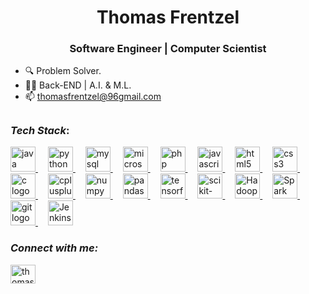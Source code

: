 <h1 align="center">Thomas Frentzel
<h3 align="center">Software Engineer | Computer Scientist</h3>


- 🔍 Problem Solver.
- 🧑‍💻 Back-END | A.I. & M.L.
- 📫 thomasfrentzel@96gmail.com

##

### _Tech Stack_:

<div align="left">
  <a href="https://www.java.com/" target="_blank">
    <img src="https://cdn.jsdelivr.net/gh/devicons/devicon/icons/java/java-original.svg" height="40" alt="java logo" />
  </a>
  <img width="12" />
  <a href="https://www.python.org/" target="_blank">
  <img src="https://cdn.jsdelivr.net/gh/devicons/devicon/icons/python/python-original.svg" height="40" alt="python logo"  />
  </a>
  <img width="12" />
  <a href="https://www.mysql.com/" target="_blank">
    <img src="https://skillicons.dev/icons?i=mysql" height="40" alt="mysql logo" />
  </a>
  <img width="12" />
  <a href="https://www.microsoft.com/en-us/sql-server" target="_blank">
    <img src="https://cdn.jsdelivr.net/gh/devicons/devicon@latest/icons/microsoftsqlserver/microsoftsqlserver-original.svg" height="40" alt="microsoftsqlserver logo" />
  </a>
  <img width="12" />
  <a href="https://www.php.net/" target="_blank">
    <img src="https://skillicons.dev/icons?i=php" height="40" alt="php logo" />
  </a>
  <img width="12" />
  <a href="https://developer.mozilla.org/en-US/docs/Web/JavaScript" target="_blank">
    <img src="https://skillicons.dev/icons?i=js" height="40" alt="javascript logo" />
  </a>
  <img width="12" />
  <a href="https://developer.mozilla.org/en-US/docs/Web/HTML" target="_blank">
    <img src="https://skillicons.dev/icons?i=html" height="40" alt="html5 logo" />
  </a>
  <img width="12" />
  <a href="https://developer.mozilla.org/en-US/docs/Web/CSS" target="_blank">
    <img src="https://skillicons.dev/icons?i=css" height="40" alt="css3 logo" />
  </a>
  <img width="12" />
  <a href="https://www.cprogramming.com/tutorial/c-tutorial.html?inl=nv" target="_blank">
    <img src="https://skillicons.dev/icons?i=c" height="40" alt="c logo" />
  </a>
  <img width="12" />
  <a href="https://www.cprogramming.com/tutorial/c++-tutorial.html?inl=nv" target="_blank">
    <img src="https://cdn.jsdelivr.net/gh/devicons/devicon/icons/cplusplus/cplusplus-original.svg" height="40" alt="cplusplus logo" />
  </a>
  <img width="12" />
  <a href="https://numpy.org/" target="_blank">
    <img src="https://cdn.jsdelivr.net/gh/devicons/devicon/icons/numpy/numpy-original.svg" height="40" alt="numpy logo" />
  </a>
  <img width="12" />
  <a href="https://pandas.pydata.org/" target="_blank">
    <img src="https://cdn.jsdelivr.net/gh/devicons/devicon/icons/pandas/pandas-original.svg" height="40" alt="pandas logo" />
  </a>
  <img width="12" />
  <a href="https://www.tensorflow.org/" target="_blank">
    <img src="https://cdn.jsdelivr.net/gh/devicons/devicon/icons/tensorflow/tensorflow-original.svg" height="40" alt="tensorflow logo" />
  </a>
  <img width="12" />
  <a href="https://scikit-learn.org/"target="_blank">
    <img src="https://cdn.jsdelivr.net/gh/devicons/devicon@latest/icons/scikitlearn/scikitlearn-original.svg" height="40" alt="scikit-learn logo" />
  </a>
  <img width="12" />
  <a href="https://hadoop.apache.org/" target="_blank">
    <img src="https://icon.icepanel.io/Technology/svg/Apache-Hadoop.svg" height="40" alt="Hadoop logo" />
  </a>
  <img width="12" />
  <a href="https://spark.apache.org/" target="_blank">
    <img src="https://cdn.icon-icons.com/icons2/2699/PNG/512/apache_spark_logo_icon_170560.png" height="40" alt="Spark logo" />
  </a>
  <img width="12" />
  <a href="https://git-scm.com/" target="_blank">
    <img src="https://cdn.jsdelivr.net/gh/devicons/devicon/icons/git/git-original.svg"" height="40" alt=" git logo" />
  </a>
  <img width="12" />
  <a href="https://www.jenkins.io/" target="_blank">
    <img src="https://cdn.icon-icons.com/icons2/2699/PNG/512/jenkins_logo_icon_170552.png" height="40" alt="Jenkins logo" />
  </a>
</div>

### _Connect with me:_

<p align="left">
<a href="https://linkedin.com/in/thomas-frentzel" target="blank"><img align="center" src="https://raw.githubusercontent.com/rahuldkjain/github-profile-readme-generator/master/src/images/icons/Social/linked-in-alt.svg" alt="thomas-frentzel" height="30" width="40" /></a>
</p>
